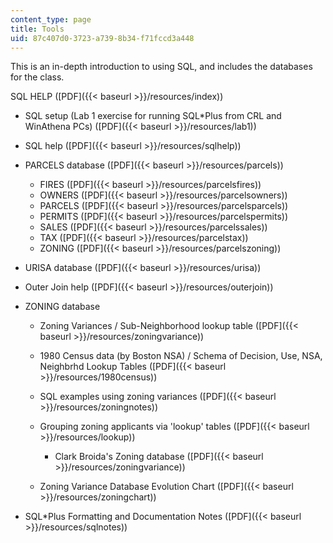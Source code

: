 ```yaml
---
content_type: page
title: Tools
uid: 87c407d0-3723-a739-8b34-f71fccd3a448
---
```


This is an in-depth introduction to using SQL, and includes the databases for the class.

SQL HELP ([PDF]({{< baseurl >}}/resources/index))

*   SQL setup (Lab 1 exercise for running SQL\*Plus from CRL and WinAthena PCs) ([PDF]({{< baseurl >}}/resources/lab1))
*   SQL help ([PDF]({{< baseurl >}}/resources/sqlhelp))
*   PARCELS database ([PDF]({{< baseurl >}}/resources/parcels))
    *   FIRES ([PDF]({{< baseurl >}}/resources/parcelsfires))
    *   OWNERS ([PDF]({{< baseurl >}}/resources/parcelsowners))
    *   PARCELS ([PDF]({{< baseurl >}}/resources/parcelsparcels))
    *   PERMITS ([PDF]({{< baseurl >}}/resources/parcelspermits))
    *   SALES ([PDF]({{< baseurl >}}/resources/parcelssales))
    *   TAX ([PDF]({{< baseurl >}}/resources/parcelstax))
    *   ZONING ([PDF]({{< baseurl >}}/resources/parcelszoning))  
        
*   URISA database ([PDF]({{< baseurl >}}/resources/urisa))
*   Outer Join help ([PDF]({{< baseurl >}}/resources/outerjoin))
*   ZONING database
    *   Zoning Variances / Sub-Neighborhood lookup table ([PDF]({{< baseurl >}}/resources/zoningvariance))
    *   1980 Census data (by Boston NSA) / Schema of Decision, Use, NSA, Neighbrhd Lookup Tables ([PDF]({{< baseurl >}}/resources/1980census))
    *   SQL examples using zoning variances ([PDF]({{< baseurl >}}/resources/zoningnotes))
    *   Grouping zoning applicants via 'lookup' tables ([PDF]({{< baseurl >}}/resources/lookup))
        *   Clark Broida's Zoning database ([PDF]({{< baseurl >}}/resources/zoningvariance))  
            
    *   Zoning Variance Database Evolution Chart ([PDF]({{< baseurl >}}/resources/zoningchart))  
        
*   SQL\*Plus Formatting and Documentation Notes ([PDF]({{< baseurl >}}/resources/sqlnotes))